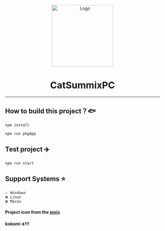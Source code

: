 <div align="center">
    <img width="200" height="200" src="application.ico" alt="Logo" style="margin: 0 auto">
    <h1 style="font-size: 30px;font-weight: bold">CatSummixPC</h1>
    <hr>
</div>

## How to build this project？🐟

~~~ shell
npm install
~~~

~~~ shell
npm run pkgApp
~~~

## Test project ✈️

~~~ shell
npm run start
~~~

## Support Systems ⭐
    ✅ Windows 
    ❌ Linux 
    ❌ Macos 


#### Project icon from the <a href="https://www.pixiv.net/artworks/92923145">pixiv<a/>
#### kokomi ✈️!!!